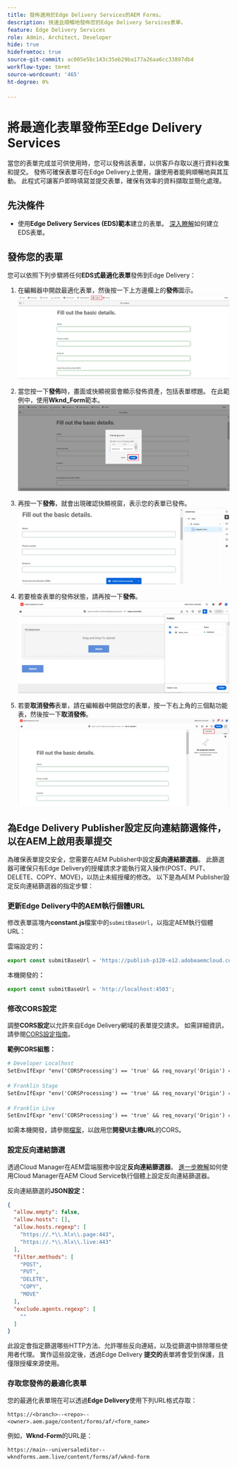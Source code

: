 ```yaml
---
title: 發佈適用於Edge Delivery Services的AEM Forms。
description: 快速且順暢地發佈您的Edge Delivery Services表單。
feature: Edge Delivery Services
role: Admin, Architect, Developer
hide: true
hidefromtoc: true
source-git-commit: ac005e5bc143c35eb29ba177a26aa6cc33897db4
workflow-type: tm+mt
source-wordcount: '465'
ht-degree: 0%

---
```


# 將最適化表單發佈至Edge Delivery Services

當您的表單完成並可供使用時，您可以發佈該表單，以供客戶存取以進行資料收集和提交。 發佈可確保表單可在Edge Delivery上使用，讓使用者能夠順暢地與其互動。 此程式可讓客戶即時填寫並提交表單，確保有效率的資料擷取並簡化處理。

## 先決條件

* 使用&#x200B;**Edge Delivery Services (EDS)範本**&#x200B;建立的表單。 [深入瞭解](/help/edge/docs/forms/universal-editor/getting-started-universal-editor.md)如何建立EDS表單。

## 發佈您的表單

您可以依照下列步驟將任何&#x200B;**EDS式最適化表單**&#x200B;發佈到Edge Delivery：

<!--1. Select the **Adaptive Form** that you want to publish and click the **Edit** ![edit icon](/help/forms/assets/edit.svg) icon.
   ![Select EDS-Based Form](/help/forms/assets/select-eds-based-form.png)-->

1. 在編輯器中開啟最適化表單，然後按一下上方邊欄上的&#x200B;**發佈**圖示。
   ![按一下發佈](/help/forms/assets/publish-icon-eds-form.png)

1. 當您按一下&#x200B;**發佈**&#x200B;時，畫面或快顯視窗會顯示發佈資產，包括表單標題。 在此範例中，使用&#x200B;**Wknd_Form**範本。
   ![按一下發佈](/help/forms/assets/on-click-publish.png)

1. 再按一下&#x200B;**發佈**，就會出現確認快顯視窗，表示您的表單已發佈。
   ![發佈成功](/help/forms/assets/publish-success.png)

1. 若要檢查表單的發佈狀態，請再按一下&#x200B;**發佈**。
   ![發佈狀態](/help/forms/assets/publish-status.png)

1. 若要&#x200B;**取消發佈**&#x200B;表單，請在編輯器中開啟您的表單，按一下右上角的三個點功能表，然後按一下&#x200B;**取消發佈**。
   ![取消發佈](/help/forms/assets/unpublish--form.png)

## 為Edge Delivery Publisher設定反向連結篩選條件，以在AEM上啟用表單提交

為確保表單提交安全，您需要在AEM Publisher中設定&#x200B;**反向連結篩選器**。 此篩選器可確保只有Edge Delivery的授權請求才能執行寫入操作(POST、PUT、DELETE、COPY、MOVE)，以防止未經授權的修改。 以下是為AEM Publisher設定反向連結篩選器的指定步驟：

### 更新Edge Delivery中的AEM執行個體URL

修改表單區塊內&#x200B;**constant.js**&#x200B;檔案中的`submitBaseUrl`，以指定AEM執行個體URL：

雲端設定的&#x200B;**：**

```js
export const submitBaseUrl = 'https://publish-p120-e12.adobeaemcloud.com';
```
本機開發的&#x200B;**：**

```js
export const submitBaseUrl = 'http://localhost:4503';
```

### 修改CORS設定

調整&#x200B;**CORS設定**&#x200B;以允許來自Edge Delivery網域的表單提交請求。 如需詳細資訊，請參閱[CORS設定指南](https://experienceleague.adobe.com/en/docs/experience-manager-learn/getting-started-with-aem-headless/deployments/configurations/cors)。

**範例CORS組態：**

```apache
# Developer Localhost
SetEnvIfExpr "env('CORSProcessing') == 'true' && req_novary('Origin') =~ m#(http://localhost(:\d+)?$)#" CORSTrusted=true

# Franklin Stage
SetEnvIfExpr "env('CORSProcessing') == 'true' && req_novary('Origin') =~ m#(https://.*\.hlx\.page$)#" CORSTrusted=true  

# Franklin Live
SetEnvIfExpr "env('CORSProcessing') == 'true' && req_novary('Origin') =~ m#(https://.*\.hlx\.live$)#" CORSTrusted=true
```
如需本機開發，請參閱[檔案](https://experienceleague.adobe.com/en/docs/experience-manager-cloud-service/content/headless/deployment/referrer-filter)，以啟用您&#x200B;**開發UI主機URL**&#x200B;的CORS。

### 設定反向連結篩選

透過Cloud Manager在AEM雲端服務中設定&#x200B;**反向連結篩選器**。 [進一步瞭解](https://experienceleague.adobe.com/en/docs/experience-manager-learn/foundation/security/understand-cross-origin-resource-sharing)如何使用Cloud Manager在AEM Cloud Service執行個體上設定反向連結篩選器。

反向連結篩選的&#x200B;**JSON設定：**

```json
{
  "allow.empty": false,
  "allow.hosts": [],
  "allow.hosts.regexp": [
    "https://.*\\.hlx\\.page:443",
    "https://.*\\.hlx\\.live:443"
  ],
  "filter.methods": [
    "POST",
    "PUT",
    "DELETE",
    "COPY",
    "MOVE"
  ],
  "exclude.agents.regexp": [
    ""
  ]
}
```

此設定會指定篩選哪些HTTP方法、允許哪些反向連結，以及從篩選中排除哪些使用者代理。 實作這些設定後，透過Edge Delivery **提交的**&#x200B;表單將會受到保護，且僅限授權來源使用。

### 存取您發佈的最適化表單

您的最適化表單現在可以透過&#x200B;**Edge Delivery**&#x200B;使用下列URL格式存取：

```
https://<branch>--<repo>--<owner>.aem.page/content/forms/af/<form_name>
```

例如，**Wknd-Form**&#x200B;的URL是：

```
https://main--universaleditor--wkndforms.aem.live/content/forms/af/wknd-form
```


















